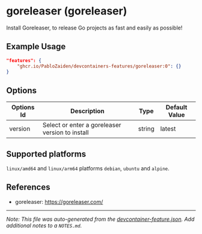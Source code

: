 
# goreleaser (goreleaser)

Install Goreleaser, to release Go projects as fast and easily as possible!

## Example Usage

```json
"features": {
    "ghcr.io/PabloZaiden/devcontainers-features/goreleaser:0": {}
}
```

## Options

| Options Id | Description | Type | Default Value |
|-----|-----|-----|-----|
| version | Select or enter a goreleaser version to install | string | latest |

<!-- markdownlint-disable MD041 -->

## Supported platforms

`linux/amd64` and `linux/arm64` platforms `debian`, `ubuntu` and `alpine`.

## References

- goreleaser: <https://goreleaser.com/>


---

_Note: This file was auto-generated from the [devcontainer-feature.json](https://github.com/PabloZaiden/devcontainers-features/blob/main/src/goreleaser/devcontainer-feature.json).  Add additional notes to a `NOTES.md`._
